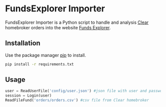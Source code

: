 # FundsExplorer Importer

FundsExplorer Importer is a Python script to handle and analysis [Clear](https://www.clear.com.br/) homebroker orders into the website [Funds Explorer](https://www.fundsexplorer.com.br/).

## Installation

Use the package manager [pip](https://pip.pypa.io/en/stable/) to install.

```bash
pip install -r requirements.txt
```

## Usage

```python
user = ReadUserFile('config/user.json') #json file with user and password from FundsExplorer
session = Login(user)
ReadFileFund('orders/orders.csv') #csv file from Clear homebroker
```

